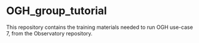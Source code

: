 # OGH_group_tutorial
This repository contains the training materials needed to run OGH use-case 7, from the Observatory repository.
